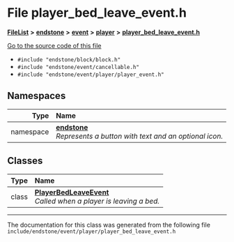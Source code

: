 

# File player\_bed\_leave\_event.h



[**FileList**](files.md) **>** [**endstone**](dir_6cf277b678674f97c7a2b6b3b2447b33.md) **>** [**event**](dir_f1d783c0ad83ee143d16e768ebca51c8.md) **>** [**player**](dir_7c05c37b25e9c9eccd9c63c2d313ba28.md) **>** [**player\_bed\_leave\_event.h**](player__bed__leave__event_8h.md)

[Go to the source code of this file](player__bed__leave__event_8h_source.md)



* `#include "endstone/block/block.h"`
* `#include "endstone/event/cancellable.h"`
* `#include "endstone/event/player/player_event.h"`













## Namespaces

| Type | Name |
| ---: | :--- |
| namespace | [**endstone**](namespaceendstone.md) <br>_Represents a button with text and an optional icon._  |


## Classes

| Type | Name |
| ---: | :--- |
| class | [**PlayerBedLeaveEvent**](classendstone_1_1PlayerBedLeaveEvent.md) <br>_Called when a player is leaving a bed._  |



















































------------------------------
The documentation for this class was generated from the following file `include/endstone/event/player/player_bed_leave_event.h`

